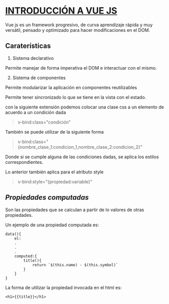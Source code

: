 # [__INTRODUCCIÓN A VUE JS__](https://vuejs.org/) #

Vue js es un framework progresivo, de curva aprendizaje rápida y muy versátil, pensado y optimizado para hacer modificaciones en el DOM.

## **Caraterísticas** ##

1. Sistema declarativo

Permite manejar de forma imperativa el DOM e interactuar con el mismo.

2. Sistema de componentes

Permite modularizar la aplicación en componentes reutilizables

Permite tener sincronizado lo que se tiene en la vista con el estado.

con la siguiente extensión podemos colocar una clase css a un elemento de acuerdo a un condición dada

> v-bind:class="condición"

También se puede utilizar de la siguiente forma

> v-bind:class="{nombre_clase_1:condicion_1,nombre_clase_2:condicion_2}"

Donde si se cumple alguna de las condiciones dadas, se aplica los estilos correspondientes.

Lo anterior también aplica para el atributo style

> v-bind:style="{propiedad:variable}"

## *Propiedades computadas* #

Son las propiedades que se calculan a partir de lo valores de otras propiedades.

Un ejemplo de una propiedad computada es:

    data(){
        el:
        .
        .
        .
        computed:{
            title(){
                return `$(this.name) - $(this.symbol)`
            }
        }
    }

La forma de utilizar la propiedad invocada en el html es:

    <h1>{{title}}</h1>
